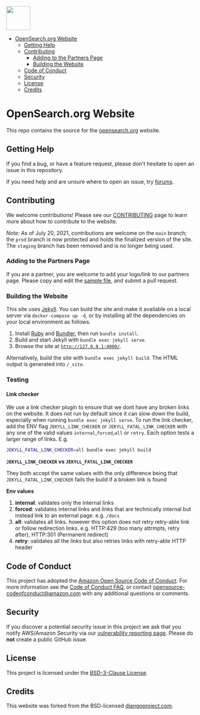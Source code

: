 <img src="https://opensearch.org/assets/img/opensearch-logo-themed.svg" height="64px">

- [OpenSearch.org Website](#opensearchorg-website)
  - [Getting Help](#getting-help)
  - [Contributing](#contributing)
    - [Adding to the Partners Page](#adding-to-the-partners-page)
    - [Building the Website](#building-the-website)
  - [Code of Conduct](#code-of-conduct)
  - [Security](#security)
  - [License](#license)
  - [Credits](#credits)
  
# OpenSearch.org Website

This repo contains the source for the [opensearch.org](https://opensearch.org/) website. 

## Getting Help

If you find a bug, or have a feature request, please don't hesitate to open an issue in this repository. 

If you need help and are unsure where to open an issue, try [forums](https://discuss.opendistrocommunity.dev/).

## Contributing

We welcome contributions! Please see our [CONTRIBUTING](CONTRIBUTING.md) page to learn more about how to contribute to the website. 

_Note:_ As of July 20, 2021, contributions are welcome on the `main` branch; the `prod` branch is now protected and holds the finalized version of the site. The `staging` branch has been removed and is no longer being used.

### Adding to the Partners Page

If you are a partner, you are welcome to add your logo/link to our partners page. Please copy and edit the [sample file](_partners/_sample.md), and submit a pull request.

### Building the Website

This site uses [Jekyll](https://jekyllrb.com/). You can build the site and make it available on a local server via `docker-compose up -d`, or by installing all the dependencies on your local environment as follows.

1. Install [Ruby](https://www.ruby-lang.org/en/) and [Bundler](https://bundler.io/), then run `bundle install`.
2. Build and start Jekyll with `bundle exec jekyll serve`.
3. Browse the site at [`http://127.0.0.1:4000/`](http://127.0.0.1:4000/).

Alternatively, build the site with `bundle exec jekyll build`. The HTML output is generated into `/_site`.

### Testing

#### Link checker

We use a link checker plugin to ensure that we dont have any broken links on the website. It does not run by default since it can slow down the build, especially when running `bundle exec jekyll serve`. To run the link checker, add the ENV flag `JEKYLL_LINK_CHECKER` or `JEKYLL_FATAL_LINK_CHECKER` with any one of the valid values `internal`,`forced`,`all` or `retry`. Each option tests a larger range of links. E.g.

```sh
JEKYLL_FATAL_LINK_CHECKER=all bundle exec jekyll build
```

**`JEKYLL_LINK_CHECKER` vs `JEKYLL_FATAL_LINK_CHECKER`**

They both accept the same values with the only difference being that `JEKYLL_FATAL_LINK_CHECKER` fails the build if a broken link is found

**Env values**
1. **internal**: validates only the internal links
2. **forced**: validates internal links and links that are technically internal but instead link to an external page. e.g. `/docs`
3. **all**: validates all links. however this option does not retry retry-able link or follow redirection links. e.g. HTTP:429 (too many attrmpts, retry after), HTTP:301 (Permanent redirect)
4. **retry**: validates all the links but also retries links with retry-able HTTP header 

## Code of Conduct

This project has adopted the [Amazon Open Source Code of Conduct](CODE_OF_CONDUCT.md). For more information see the [Code of Conduct FAQ](https://aws.github.io/code-of-conduct-faq), or contact [opensource-codeofconduct@amazon.com](mailto:opensource-codeofconduct@amazon.com) with any additional questions or comments.

## Security

If you discover a potential security issue in this project we ask that you notify AWS/Amazon Security via our [vulnerability reporting page](https://aws.amazon.com/security/vulnerability-reporting/). Please do **not** create a public GitHub issue.

## License

This project is licensed under the [BSD-3-Clause License](LICENSE).

## Credits

This website was forked from the BSD-licensed [djangoproject.com](https://github.com/django/djangoproject.com).
